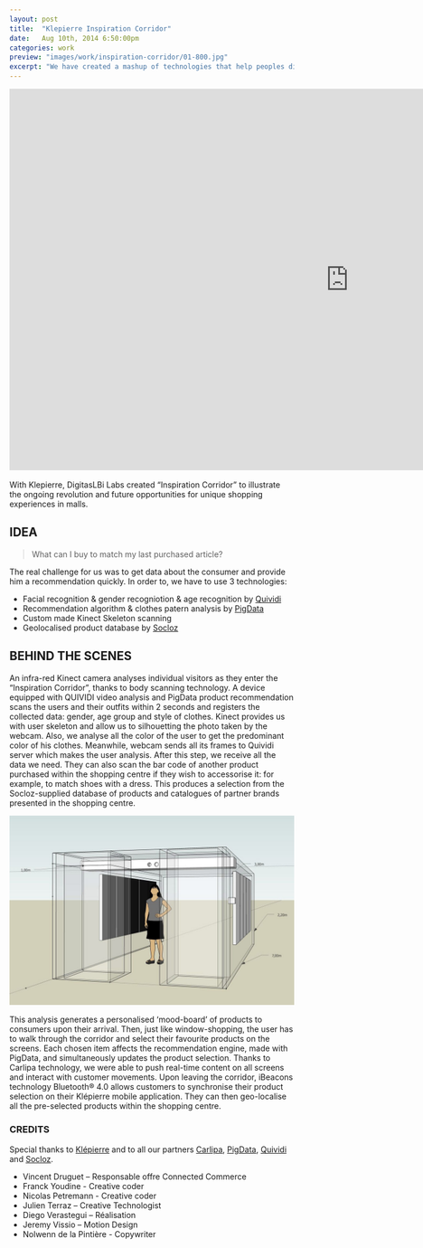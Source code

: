 ```yaml
---
layout: post
title:  "Klepierre Inspiration Corridor"
date: 	Aug 10th, 2014 6:50:00pm
categories: work
preview: "images/work/inspiration-corridor/01-800.jpg"
excerpt: "We have created a mashup of technologies that help peoples discover clothes that feet their look and needs"
---
```



<iframe src="https://player.vimeo.com/video/88783300?title=0&byline=0&portrait=0" width="1200" height="675" frameborder="0" webkitallowfullscreen mozallowfullscreen allowfullscreen class="uk-responsive-width"></iframe>


With Klepierre, DigitasLBi Labs created “Inspiration Corridor” to illustrate the ongoing revolution and future opportunities for unique shopping experiences in malls.

## IDEA

> What can I buy to match my last purchased article?

The real challenge for us was to get data about the consumer and provide him a recommendation quickly. In order to, we have to use 3 technologies:

- Facial recognition & gender recogniotion & age recognition by [Quividi](http://www.quividi.com/)
- Recommendation algorithm & clothes patern analysis by [PigData](http://www.pigdata.net/)
- Custom made Kinect Skeleton scanning
- Geolocalised product database by [Socloz](http://www.socloz.com/en/)

## BEHIND THE SCENES

An infra-red Kinect camera analyses individual visitors as they enter the “Inspiration Corridor”, thanks to body scanning technology. A device equipped with QUIVIDI video analysis and PigData product recommendation scans the users and their outfits within 2 seconds and registers the collected data: gender, age group and style of clothes.
Kinect provides us with user skeleton and allow us to silhouetting the photo taken by the webcam. Also, we analyse all the color of the user to get the predominant color of his clothes. Meanwhile, webcam sends all its frames to Quividi server which makes the user analysis. After this step, we receive all the data we need.
They can also scan the bar code of another product purchased within the shopping centre if they wish to accessorise it: for example, to match shoes with a dress. This produces a selection from the Socloz-supplied database of products and catalogues of partner brands presented in the shopping centre.

![Inspiration Corridor](/images/work/inspiration-corridor/03.jpg)

This analysis generates a personalised ‘mood-board’ of products to consumers upon their arrival.
Then, just like window-shopping, the user has to walk through the corridor and select their favourite products on the screens. Each chosen item affects the recommendation engine, made with PigData, and simultaneously updates the product selection. Thanks to Carlipa technology, we were able to push real-time content on all screens and interact with customer movements.
Upon leaving the corridor, iBeacons technology Bluetooth® 4.0 allows customers to synchronise their product selection on their Klépierre mobile application. They can then geo-localise all the pre-selected products within the shopping centre.


### CREDITS

Special thanks to [Klépierre](http://www.klepierre.com/) and to all our partners [Carlipa](http://www.carlipa.com/), [PigData](http://www.pigdata.net/), [Quividi](http://www.quividi.com/) and [Socloz](http://www.socloz.com/).

-   Vincent Druguet – Responsable offre Connected Commerce
-   Franck Youdine - Creative coder
-   Nicolas Petremann - Creative coder
-   Julien Terraz – Creative Technologist
-   Diego Verastegui – Réalisation
-   Jeremy Vissio – Motion Design
-   Nolwenn de la Pintière - Copywriter